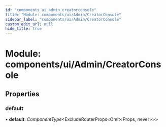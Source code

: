 ```yaml
---
id: "components_ui_admin_creatorconsole"
title: "Module: components/ui/Admin/CreatorConsole"
sidebar_label: "components/ui/Admin/CreatorConsole"
custom_edit_url: null
hide_title: true
---
```


# Module: components/ui/Admin/CreatorConsole

## Properties

### default

• **default**: *ComponentType*<ExcludeRouterProps<Omit<Props, never\>\>\>
